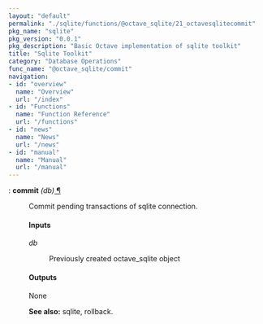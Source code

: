 ```yaml
---
layout: "default"
permalink: "./sqlite/functions/@octave_sqlite/21_octavesqlitecommit"
pkg_name: "sqlite"
pkg_version: "0.0.1"
pkg_description: "Basic Octave implementation of sqlite toolkit"
title: "Sqlite Toolkit"
category: "Database Operations"
func_name: "@octave_sqlite/commit"
navigation:
- id: "overview"
  name: "Overview"
  url: "/index"
- id: "Functions"
  name: "Function Reference"
  url: "/functions"
- id: "news"
  name: "News"
  url: "/news"
- id: "manual"
  name: "Manual"
  url: "/manual"
---
```

<dl class="def">
<dt id="index-commit"><span class="category">: </span><span><em></em> <strong>commit</strong> <em>(<var>db</var>)</em><a href='#index-commit' class='copiable-anchor'> &para;</a></span></dt>
<dd><p>Commit pending transactions of sqlite connection.
</p>
<span id="Inputs"></span><h4 class="subsubheading">Inputs</h4>
<dl compact="compact">
<dt><span><var>db</var></span></dt>
<dd><p>Previously created octave_sqlite object
 </p></dd>
</dl>

<span id="Outputs"></span><h4 class="subsubheading">Outputs</h4>
<p>None
</p>

<p><strong>See also:</strong> sqlite, rollback.
 </p></dd></dl>